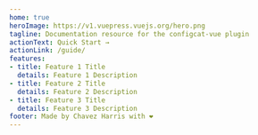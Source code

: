 ```yaml
---
home: true
heroImage: https://v1.vuepress.vuejs.org/hero.png
tagline: Documentation resource for the configcat-vue plugin
actionText: Quick Start →
actionLink: /guide/
features:
- title: Feature 1 Title
  details: Feature 1 Description
- title: Feature 2 Title
  details: Feature 2 Description
- title: Feature 3 Title
  details: Feature 3 Description
footer: Made by Chavez Harris with ❤️
---
```

